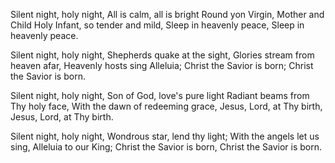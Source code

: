 Silent night, holy night,
All is calm, all is bright
Round yon Virgin, Mother and Child
Holy Infant, so tender and mild,
Sleep in heavenly peace,
Sleep in heavenly peace.

Silent night, holy night,
Shepherds quake at the sight,
Glories stream from heaven afar,
Heavenly hosts sing Alleluia;
Christ the Savior is born;
Christ the Savior is born.

Silent night, holy night,
Son of God, love's pure light
Radiant beams from Thy holy face,
With the dawn of redeeming grace,
Jesus, Lord, at Thy birth,
Jesus, Lord, at Thy birth.

Silent night, holy night,
Wondrous star, lend thy light;
With the angels let us sing,
Alleluia to our King;
Christ the Savior is born,
Christ the Savior is born.
